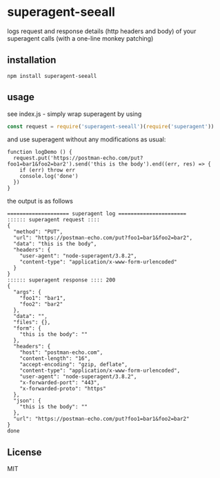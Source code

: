 # superagent-seeall
logs request and response details (http headers and body) of your superagent calls (with a one-line monkey patching)

## installation

```
npm install superagent-seeall
```

## usage

see index.js - simply wrap superagent by using
```js
const request = require('superagent-seeall')(require('superagent'))
```
and use superagent without any modifications as usual:
```
function logDemo () {
  request.put('https://postman-echo.com/put?foo1=bar1&foo2=bar2').send('this is the body').end((err, res) => {
    if (err) throw err
    console.log('done')
  })
}
```

the output is as follows
```
==================== superagent log ======================
:::::: superagent request :::: 
{
  "method": "PUT",
  "url": "https://postman-echo.com/put?foo1=bar1&foo2=bar2",
  "data": "this is the body",
  "headers": {
    "user-agent": "node-superagent/3.8.2",
    "content-type": "application/x-www-form-urlencoded"
  }
}
:::::: superagent response :::: 200
{
  "args": {
    "foo1": "bar1",
    "foo2": "bar2"
  },
  "data": "",
  "files": {},
  "form": {
    "this is the body": ""
  },
  "headers": {
    "host": "postman-echo.com",
    "content-length": "16",
    "accept-encoding": "gzip, deflate",
    "content-type": "application/x-www-form-urlencoded",
    "user-agent": "node-superagent/3.8.2",
    "x-forwarded-port": "443",
    "x-forwarded-proto": "https"
  },
  "json": {
    "this is the body": ""
  },
  "url": "https://postman-echo.com/put?foo1=bar1&foo2=bar2"
}
done
```

## License

MIT

